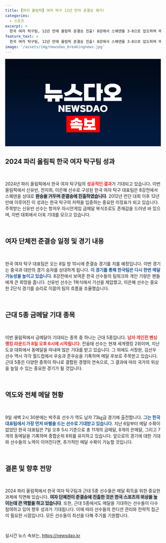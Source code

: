 ```yaml
---
title: [파리 올림픽] 여자 탁구 12년 만의 준결승 쾌거!
categories:
  - 스포츠
excerpt: >
  한국 여자 탁구팀, 12년 만에 올림픽 준결승 진출! 8강에서 스웨덴을 3-0으로 압도하며 메달 기대감 고조. 다음 상대는 중국과 대만의 승자! 8일 밤 10시, 눈여겨보세요!
feature_text: >
  한국 여자 탁구팀, 12년 만에 올림픽 준결승 진출! 8강에서 스웨덴을 3-0으로 압도하며 메달 기대감 고조. 다음 상대는 중국과 대만의 승자! 8일 밤 10시, 눈여겨보세요!
image: '/assets/img/newsdao_breakingnews.jpg'
---
```


<p><img src="/assets/img/newsdao_breakingnews.jpg" alt="koreaapp 속보" /></p>

<h2 data-ke-size="size26">2024 파리 올림픽 한국 여자 탁구팀 성과</h2>

<p data-ke-size="size16">&nbsp;</p>

<p>2024년 파리 올림픽에서 한국 여자 탁구팀의 <b><span style="color: #ee2323;">성공적인 결과</span></b>가 기대되고 있습니다. 이번 올림픽에서 신유빈, 전지희, 이은혜 선수로 구성된 한국 여자 탁구 대표팀은 8강전에서 스웨덴을 상대로 <b><span style="background-color: #21538527;">완승을 거두며 준결승에 진출하였습니다</span></b>. 2012년 런던 대회 이후 12년 만에 이루어진 이 성과는 한국 탁구의 저력을 입증하는 중요한 이정표가 되고 있습니다. 주목받는 신유빈 선수는 항저우 아시안게임 금메달 복식조로도 존재감을 드러낸 바 있으며, 이번 대회에서 더욱 기대를 모으고 있습니다.</p>

<p data-ke-size="size16">&nbsp;</p>

<h2 data-ke-size="size26">여자 단체전 준결승 일정 및 경기 내용</h2>

<p data-ke-size="size16">&nbsp;</p>

<p>한국 여자 탁구 대표팀은 오는 8일 밤 10시에 준결승 경기를 치를 예정입니다. 이번 경기는 중국과 대만의 경기 승자를 상대하게 됩니다. <b><span style="color: #1a5490;">이 경기를 통해 한국팀은 다시 한번 메달 가능성을 높이고 있습니다</span></b>. 8강전에서 보여준 한국 선수들의 팀워크와 개인 기량은 팬들에게 큰 희망을 줍니다. 신유빈 선수는 1복식에서 기선을 제압했고, 이은혜 선수는 중요한 2단식 경기를 승리로 이끌어 팀의 흐름을 조율했습니다. </p>

<p data-ke-size="size16">&nbsp;</p>

<h2 data-ke-size="size26">근대 5종 금메달 기대 종목</h2>

<p data-ke-size="size16">&nbsp;</p>

<p>이번 올림픽에서 금메달이 기대되는 종목 중 하나는 근대 5종입니다. <b><span style="color: #ee2323;">남자 개인전 펜싱 랭킹 라운드가 8일 오후 6시에 시작됩니다</span></b>. 전웅태 선수는 현재 세계랭킹 2위이며, 지난 도쿄 대회에서 동메달을 따내며 많은 기대를 받고 있습니다. 그 외에도 서창완, 김선우 선수 역시 각각 월드컵에서 우승과 준우승을 기록하며 메달 후보로 주목받고 있습니다. 근대 5종은 다양한 종목이 하나로 결합된 경쟁의 연속으로, 그 결과에 따라 국가의 위상을 높일 수 있는 중요한 경기가 될 것입니다.</p>

<p data-ke-size="size16">&nbsp;</p>

<h2 data-ke-size="size26">역도와 전체 메달 현황</h2>

<p data-ke-size="size16">&nbsp;</p>

<p>9일 새벽 2시 30분에는 박주효 선수가 역도 남자 73㎏급 경기에 출전합니다. <b><span style="color: #1a5490;">그는 한국 대표팀에서 가장 먼저 바벨을 드는 선수로 기대받고 있습니다</span></b>. 지난 6일부터 메달 수확이 없었던 한국 대표팀은 7일 오후 5시 기준으로 총 11개의 금메달, 8개의 은메달, 그리고 7개의 동메달을 기록하며 종합순위 6위를 유지하고 있습니다. 앞으로의 경기에 대한 기대와 선수들의 노력이 이어진다면, 추가적인 메달 수확이 가능할 것입니다.</p>

<p data-ke-size="size16">&nbsp;</p>

<h2 data-ke-size="size26">결론 및 향후 전망</h2>

<p data-ke-size="size16">&nbsp;</p>

<p>2024 파리 올림픽에서 한국 여자 탁구팀과 근대 5종 선수들은 메달 획득을 위한 중요한 과제에 직면해 있습니다. <b><span style="background-color: #21538527;">여자 단체전이 준결승에 진출한 것은 한국 스포츠의 위상을 높이는데 큰 역할을 하고 있습니다</span></b>. 또한, 근대 5종에서도 메달을 기대하는 선수들이 다수 참여하고 있어 향후 성과가 기대됩니다. 이에 따라 선수들의 컨디션 관리와 전략적 접근이 필요한 시점입니다. 모든 선수들이 최선을 다해 주기를 기원합니다. </p>

<p data-ke-size="size16">&nbsp;</p>
실시간 뉴스 속보는, <a href="https://newsdao.kr" rel="dofollow">https://newsdao.kr</a>


